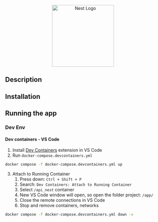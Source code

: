 <p align="center">
  <a href="http://nestjs.com/" target="blank"><img src="https://nestjs.com/img/logo-small.svg" width="200" alt="Nest Logo" /></a>
</p>

## Description

## Installation

## Running the app
### Dev Env

#### Dev containers - VS Code
1. Install [Dev Containers](https://marketplace.visualstudio.com/items?itemName=ms-vscode-remote.remote-containers) extension in VS Code
2. Run ```docker-compose.devcontainers.yml```

```bash
docker compose -f docker-compose.devcontainers.yml up
```

3. Attach to Running Container
   1. Press down: ```Ctrl + Shift + P```
   2. Search: `Dev Containers: Attach to Running Container`
   3. Select `/api_nest` container
   4. New VS Code window will open, so open the folder project:  `/app/`
   5. Close the remote connections in VS Code
   6. Stop and remove containers, networks

```bash
docker compose -f docker-compose.devcontainers.yml down -v
```
   

